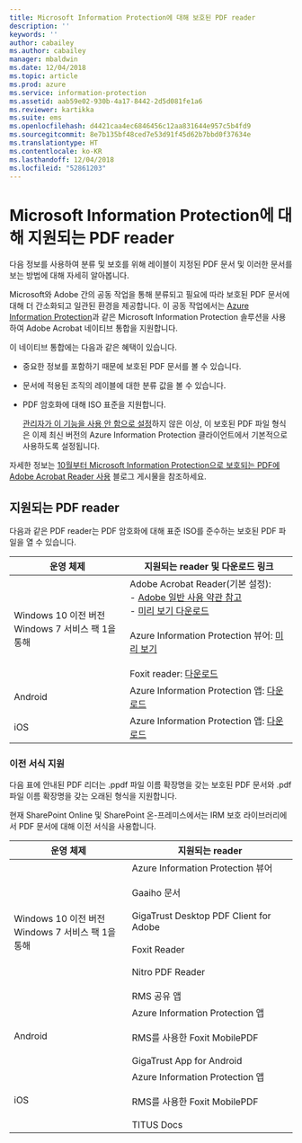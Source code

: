 ```yaml
---
title: Microsoft Information Protection에 대해 보호된 PDF reader
description: ''
keywords: ''
author: cabailey
ms.author: cabailey
manager: mbaldwin
ms.date: 12/04/2018
ms.topic: article
ms.prod: azure
ms.service: information-protection
ms.assetid: aab59e02-930b-4a17-8442-2d5d081fe1a6
ms.reviewer: kartikka
ms.suite: ems
ms.openlocfilehash: d4421caa4ec6846456c12aa831644e957c5b4fd9
ms.sourcegitcommit: 8e7b135bf48ced7e53d91f45d62b7bbd0f37634e
ms.translationtype: HT
ms.contentlocale: ko-KR
ms.lasthandoff: 12/04/2018
ms.locfileid: "52861203"
---
```

# <a name="supported-pdf-readers-for-microsoft-information-protection"></a>Microsoft Information Protection에 대해 지원되는 PDF reader

다음 정보를 사용하여 분류 및 보호를 위해 레이블이 지정된 PDF 문서 및 이러한 문서를 보는 방법에 대해 자세히 알아봅니다.

Microsoft와 Adobe 간의 공동 작업을 통해 분류되고 필요에 따라 보호된 PDF 문서에 대해 더 간소화되고 일관된 환경을 제공합니다. 이 공동 작업에서는 [Azure Information Protection](../what-is-information-protection.md)과 같은 Microsoft Information Protection 솔루션을 사용하여 Adobe Acrobat 네이티브 통합을 지원합니다. 

이 네이티브 통합에는 다음과 같은 혜택이 있습니다.

- 중요한 정보를 포함하기 때문에 보호된 PDF 문서를 볼 수 있습니다.

- 문서에 적용된 조직의 레이블에 대한 분류 값을 볼 수 있습니다.

- PDF 암호화에 대해 ISO 표준을 지원합니다.
    
    [관리자가 이 기능을 사용 안 함으로 설정](client-admin-guide-customizations.md#dont-protect-pdf-files-by-using-the-iso-standard-for-pdf-encryption)하지 않은 이상, 이 보호된 PDF 파일 형식은 이제 최신 버전의 Azure Information Protection 클라이언트에서 기본적으로 사용하도록 설정됩니다.

자세한 정보는 [10월부터 Microsoft Information Protection으로 보호되는 PDF에 Adobe Acrobat Reader 사용](https://techcommunity.microsoft.com/t5/Azure-Information-Protection/Starting-October-use-Adobe-Acrobat-Reader-for-PDFs-protected-by/ba-p/262738) 블로그 게시물을 참조하세요.

## <a name="supported-pdf-readers"></a>지원되는 PDF reader

다음과 같은 PDF reader는 PDF 암호화에 대해 표준 ISO를 준수하는 보호된 PDF 파일을 열 수 있습니다.

|운영 체제|지원되는 reader 및 다운로드 링크|
|----------------|-----------------------------------|
|Windows 10 이전 버전<br />Windows 7 서비스 팩 1을 통해|Adobe Acrobat Reader(기본 설정):<br />-  [Adobe 일반 사용 약관 참고](https://www.adobe.com/legal/terms.html) <br />- [미리 보기 다운로드](https://ardownload2.adobe.com/pub/adobe/reader/win/AcrobatDC/misc/MIP_Preview/1900820120/Adobe_MIP_Preview_1900820120.zip) <br /><br /> Azure Information Protection 뷰어: [미리 보기](https://go.microsoft.com/fwlink/?linkid=838993)<br /><br />Foxit reader: [다운로드](https://www.foxitsoftware.com/pdf-reader/)|
|Android|Azure Information Protection 앱: [다운로드](https://go.microsoft.com/fwlink/?LinkId=325340)|
|iOS|Azure Information Protection 앱: [다운로드](https://go.microsoft.com/fwlink/?LinkId=325338)|

### <a name="support-for-previous-formats"></a>이전 서식 지원

다음 표에 안내된 PDF 리더는 .ppdf 파일 이름 확장명을 갖는 보호된 PDF 문서와 .pdf 파일 이름 확장명을 갖는 오래된 형식을 지원합니다.

현재 SharePoint Online 및 SharePoint 온-프레미스에서는 IRM 보호 라이브러리에서 PDF 문서에 대해 이전 서식을 사용합니다.


|운영 체제|지원되는 reader|
|----------------|-----------------------------------|
|Windows 10 이전 버전<br />Windows 7 서비스 팩 1을 통해|Azure Information Protection 뷰어<br /><br />Gaaiho 문서<br /><br />GigaTrust Desktop PDF Client for Adobe<br /><br />Foxit Reader<br /><br />Nitro PDF Reader<br /><br />RMS 공유 앱|
|Android|Azure Information Protection 앱<br /><br />RMS를 사용한 Foxit MobilePDF<br /><br />GigaTrust App for Android|
|iOS|Azure Information Protection 앱<br /><br />RMS를 사용한 Foxit MobilePDF<br /><br />TITUS Docs|
